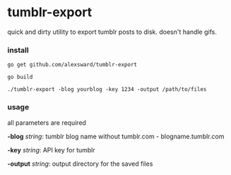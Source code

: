 # tumblr-export
quick and dirty utility to export tumblr posts to disk. doesn't handle gifs.

### install
`go get github.com/alexsward/tumblr-export`

`go build`

`./tumblr-export -blog yourblog -key 1234 -output /path/to/files`

### usage
all parameters are required

**-blog** *string*: tumblr blog name without tumblr.com - blogname.tumblr.com

**-key** *string*: API key for tumblr

**-output** *string*: output directory for the saved files
